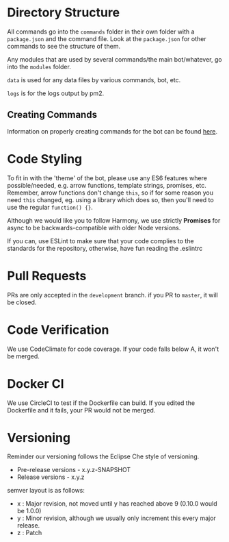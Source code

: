 # Directory Structure

All commands go into the `commands` folder in their own folder with a `package.json` and the command file.
Look at the `package.json` for other commands to see the structure of them.

Any modules that are used by several commands/the main bot/whatever, go into the `modules` folder.

`data` is used for any data files by various commands, bot, etc.

`logs` is for the logs output by pm2.

## Creating Commands

Information on properly creating commands for the bot can be found [here](https://github.com/awau/Clara/wiki).

# Code Styling

To fit in with the 'theme' of the bot, please use any ES6 features where possible/needed, e.g. arrow functions, template strings, promises, etc.
Remember, arrow functions don't change `this`, so if for some reason you need `this` changed, eg. using a library which does so, then you'll need to use the regular `function() {}`.

Although we would like you to follow Harmony, we use strictly **Promises**  for async to be backwards-compatible
with older Node versions.

If you can, use ESLint to make sure that your code complies to the standards for the repository, otherwise, have fun reading the .eslintrc

# Pull Requests

PRs are only accepted in the `development` branch. if you PR to `master`, it will be closed.

# Code Verification

We use CodeClimate for code coverage. If your code falls below A, it won't be merged.

# Docker CI

We use CircleCI to test if the Dockerfile can build. If you edited the Dockerfile and it fails, your PR would not be merged.

# Versioning

Reminder our versioning follows the Eclipse Che style of versioning.

- Pre-release versions - x.y.z-SNAPSHOT
- Release versions - x.y.z

semver layout is as follows:

- x : Major revision, not moved until y has reached above 9 (0.10.0 would be 1.0.0)
- y : Minor revision, although we usually only increment this every major release.
- z : Patch
